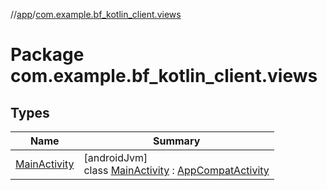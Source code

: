 //[app](../../index.md)/[com.example.bf_kotlin_client.views](index.md)

# Package com.example.bf_kotlin_client.views

## Types

| Name | Summary |
|---|---|
| [MainActivity](-main-activity/index.md) | [androidJvm]<br>class [MainActivity](-main-activity/index.md) : [AppCompatActivity](https://developer.android.com/reference/kotlin/androidx/appcompat/app/AppCompatActivity.html) |
